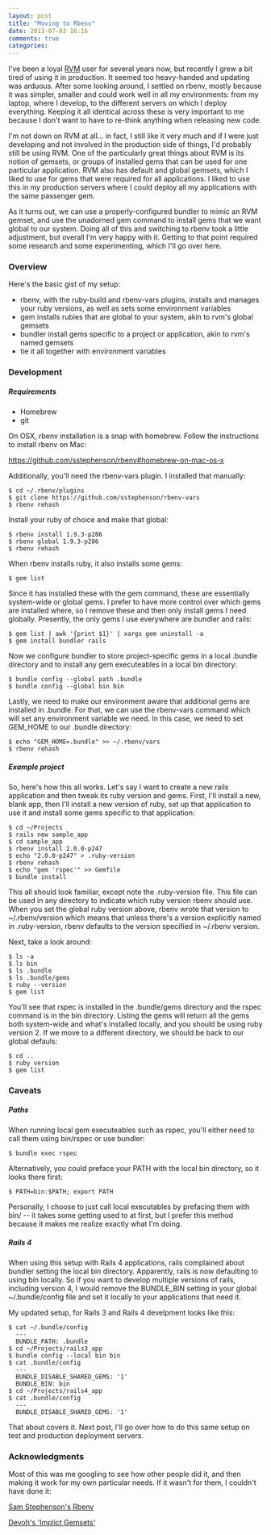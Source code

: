 ```yaml
---
layout: post
title: "Moving to Rbenv"
date: 2013-07-03 16:16
comments: true
categories: 
---
```


I've been a loyal [RVM](https://rvm.io/) user for several years now, but recently I grew a bit tired of using it in
production.  It seemed too heavy-handed and updating was arduous.  After some looking around, I settled on rbenv, mostly
because it was  simpler, smaller and could work well in all my environments: from my laptop, where I develop, to the
different servers on which I deploy everything.  Keeping it all identical across these is very important to me because I
don't want to have to re-think anything when releasing new code.

I'm not down on RVM at all... in fact, I still like it very much and if I were just developing and not involved
in the production side of things, I'd probably still be using RVM.  One of the particularly great things about
RVM is its notion of gemsets, or groups of installed gems that can be used for one particular application.  RVM
also has default and global gemsets, which I liked to use for gems that were required for all applications.
I liked to use this in my production servers where I could deploy all my applications with the same passenger
gem.

As it turns out, we can use a properly-configured bundler to mimic an RVM gemset, and use the unadorned
gem command to install gems that we want global to our system.  Doing all of this and switching to rbenv took
a little adjustment, but overall I'm very happy with it.  Getting to that point required some
research and some experimenting, which I'll go over here.

### Overview

Here's the basic gist of my setup:

  * rbenv, with the ruby-build and rbenv-vars plugins, installs and manages your ruby versions, as 
    well as sets some environment variables
  * gem installs rubies that are global to your system, akin to rvm's global gemsets
  * bundler install gems specific to a project or application, akin to rvm's named gemsets
  * tie it all together with environment variables

### Development

##### Requirements

* Homebrew 
* git

On OSX, rbenv installation is a snap with homebrew.  Follow the instructions to install rbenv on Mac:

https://github.com/sstephenson/rbenv#homebrew-on-mac-os-x

Additionally, you'll need the rbenv-vars plugin.  I installed that manually:

    $ cd ~/.rbenv/plugins
    $ git clone https://github.com/sstephenson/rbenv-vars
    $ rbenv rehash

Install your ruby of choice and make that global:

    $ rbenv install 1.9.3-p286
    $ rbenv global 1.9.3-p286
    $ rbenv rehash

When rbenv installs ruby, it also installs some gems:

    $ gem list

Since it has installed these with the gem command, these are essentially system-wide or global gems.  I prefer to have more 
control over which gems are installed where, so I remove these and then only install gems I need globally.
Presently, the only gems I use everywhere are bundler and rails:

    $ gem list | awk '{print $1}' | xargs gem uninstall -a
    $ gem install bundler rails

Now we configure bundler to store project-specific gems in a local .bundle directory and to install any gem
executeables in a local bin directory:

    $ bundle config --global path .bundle
    $ bundle config --global bin bin

Lastly, we need to make our environment aware that additional gems are installed in .bundle.  For that, we can use the
rbenv-vars command which will set any environment variable we need.  In this case, we need to set GEM_HOME to our 
.bundle directory:

    $ echo "GEM_HOME=.bundle" >> ~/.rbenv/vars
    $ rbenv rehash

##### Example project

So, here's how this all works.  Let's say I want to create a new rails application and then tweak its ruby version
and gems.  First, I'll install a new, blank app, then I'll install a new version of ruby, set up that application to
use it and install some gems specific to that application:

    $ cd ~/Projects
    $ rails new sample_app
    $ cd sample_app
    $ rbenv install 2.0.0-p247
    $ echo "2.0.0-p247" > .ruby-version
    $ rbenv rehash
    $ echo "gem 'rspec'" >> Gemfile
    $ bundle install

This all should look familiar, except note the .ruby-version file.  This file can be used in any directory to indicate
which ruby version rbenv should use.  When you set the global ruby version above, rbenv wrote that version to
~/.rbenv/version which means that unless there's a version explicitly named in .ruby-version, rbenv defaults to 
the version specified in ~/.rbenv version.

Next, take a look around:

    $ ls -a
    $ ls bin
    $ ls .bundle
    $ ls .bundle/gems
    $ ruby --version
    $ gem list

You'll see that rspec is installed in the .bundle/gems directory and the rspec command is in the bin directory.  Listing the
gems will return all the gems both system-wide and what's installed locally, and you should be using ruby version 2.  If
we move to a different directory, we should be back to our global defauls:

    $ cd ..
    $ ruby version
    $ gem list

### Caveats

##### Paths

When running local gem executeables such as rspec, you'll either need to call them using bin/rspec or use bundler:

    $ bundle exec rspec

Alternatively, you could preface your PATH with the local bin directory, so it looks there first:

    $ PATH=bin:$PATH; export PATH

Personally, I choose to just call local executables by prefacing them with bin/ -- it takes some getting used to at first,
but I prefer this method because it makes me realize exactly what I'm doing.

##### Rails 4

When using this setup with Rails 4 applications, rails complained about bundler setting the local bin directory.  Apparently,
rails is now defaulting to using bin locally.  So if you want to develop multiple versions of rails, including version 4,
I would remove the BUNDLE_BIN setting in your global ~/.bundle/config file and set it locally to your applications that
need it.

My updated setup, for Rails 3 and Rails 4 develpment looks like this:

    $ cat ~/.bundle/config 
      ---
      BUNDLE_PATH: .bundle
    $ cd ~/Projects/rails3_app
    $ bundle config --local bin bin
    $ cat .bundle/config
      ---
      BUNDLE_DISABLE_SHARED_GEMS: '1'
      BUNDLE_BIN: bin
    $ cd ~/Projects/rails4_app
    $ cat .bundle/config
      ---
      BUNDLE_DISABLE_SHARED_GEMS: '1'

That about covers it.  Next post, I'll go over how to do this same setup on test and production deployment servers.

### Acknowledgments

Most of this was me googling to see how other people did it, and then making it work for my own particular needs.  If it
wasn't for them, I couldn't have done it:

[Sam Stephenson's Rbenv](https://github.com/sstephenson/rbenv)

[Devoh's 'Implict Gemsets'](http://devoh.com/blog/2012/07/implicit-gemsets-with-rbenv)






